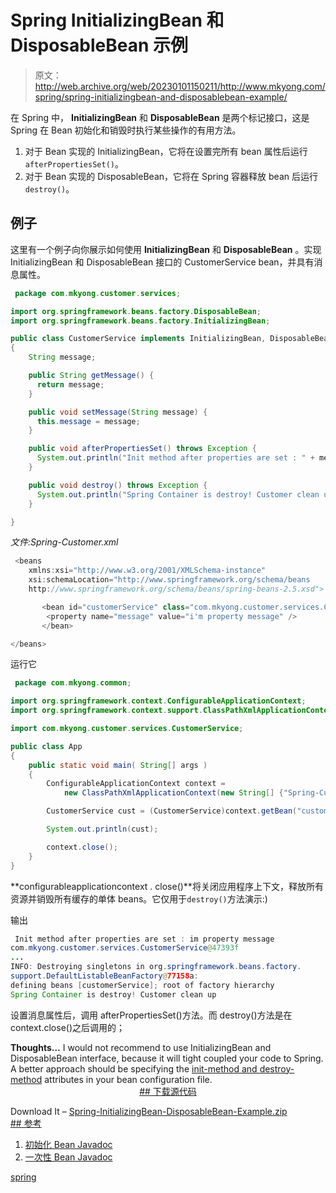 # Spring InitializingBean 和 DisposableBean 示例

> 原文：<http://web.archive.org/web/20230101150211/http://www.mkyong.com/spring/spring-initializingbean-and-disposablebean-example/>

在 Spring 中， **InitializingBean** 和 **DisposableBean** 是两个标记接口，这是 Spring 在 Bean 初始化和销毁时执行某些操作的有用方法。

1.  对于 Bean 实现的 InitializingBean，它将在设置完所有 bean 属性后运行`afterPropertiesSet()`。
2.  对于 Bean 实现的 DisposableBean，它将在 Spring 容器释放 bean 后运行`destroy()`。

## 例子

这里有一个例子向你展示如何使用 **InitializingBean** 和 **DisposableBean** 。实现 InitializingBean 和 DisposableBean 接口的 CustomerService bean，并具有消息属性。

```java
 package com.mkyong.customer.services;

import org.springframework.beans.factory.DisposableBean;
import org.springframework.beans.factory.InitializingBean;

public class CustomerService implements InitializingBean, DisposableBean
{
	String message;

	public String getMessage() {
	  return message;
	}

	public void setMessage(String message) {
	  this.message = message;
	}

	public void afterPropertiesSet() throws Exception {
	  System.out.println("Init method after properties are set : " + message);
	}

	public void destroy() throws Exception {
	  System.out.println("Spring Container is destroy! Customer clean up");
	}

} 
```

*文件:Spring-Customer.xml*

```java
 <beans 
	xmlns:xsi="http://www.w3.org/2001/XMLSchema-instance"
	xsi:schemaLocation="http://www.springframework.org/schema/beans
	http://www.springframework.org/schema/beans/spring-beans-2.5.xsd">

       <bean id="customerService" class="com.mkyong.customer.services.CustomerService">
		<property name="message" value="i'm property message" />
       </bean>

</beans> 
```

运行它

```java
 package com.mkyong.common;

import org.springframework.context.ConfigurableApplicationContext;
import org.springframework.context.support.ClassPathXmlApplicationContext;

import com.mkyong.customer.services.CustomerService;

public class App 
{
    public static void main( String[] args )
    {
    	ConfigurableApplicationContext context = 
			new ClassPathXmlApplicationContext(new String[] {"Spring-Customer.xml"});

    	CustomerService cust = (CustomerService)context.getBean("customerService");

    	System.out.println(cust);

    	context.close();
    }
} 
```

**configurableapplicationcontext . close()**将关闭应用程序上下文，释放所有资源并销毁所有缓存的单体 beans。它仅用于`destroy()`方法演示:)

输出

```java
 Init method after properties are set : im property message
com.mkyong.customer.services.CustomerService@47393f
...
INFO: Destroying singletons in org.springframework.beans.factory.
support.DefaultListableBeanFactory@77158a: 
defining beans [customerService]; root of factory hierarchy
Spring Container is destroy! Customer clean up 
```

设置消息属性后，调用 afterPropertiesSet()方法。而 destroy()方法是在 context.close()之后调用的；

**Thoughts…**
I would not recommend to use InitializingBean and DisposableBean interface, because it will tight coupled your code to Spring. A better approach should be specifying the [init-method and destroy-method](http://web.archive.org/web/20190310101221/http://www.mkyong.com/spring/spring-init-method-and-destroy-method-example/) attributes in your bean configuration file. <ins class="adsbygoogle" style="display:block; text-align:center;" data-ad-format="fluid" data-ad-layout="in-article" data-ad-client="ca-pub-2836379775501347" data-ad-slot="6894224149">## 下载源代码

Download It – [Spring-InitializingBean-DisposableBean-Example.zip](http://web.archive.org/web/20190310101221/http://www.mkyong.com/wp-content/uploads/2010/03/Spring-InitializingBean-DisposableBean-Example.zip) <ins class="adsbygoogle" style="display:block" data-ad-client="ca-pub-2836379775501347" data-ad-slot="8821506761" data-ad-format="auto" data-ad-region="mkyongregion">## 参考

1.  [初始化 Bean Javadoc](http://web.archive.org/web/20190310101221/http://static.springsource.org/spring/docs/2.5.x/api/org/springframework/beans/factory/InitializingBean.html)
2.  [一次性 Bean Javadoc](http://web.archive.org/web/20190310101221/http://static.springsource.org/spring/docs/2.5.x/api/org/springframework/beans/factory/DisposableBean.html)

[spring](http://web.archive.org/web/20190310101221/http://www.mkyong.com/tag/spring/)







